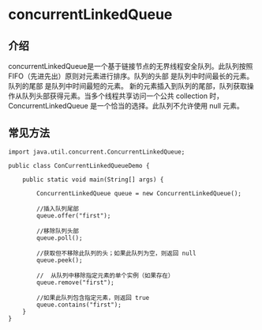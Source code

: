 # concurrentLinkedQueue

## 介绍

concurrentLinkedQueue是一个基于链接节点的无界线程安全队列。此队列按照 FIFO（先进先出）原则对元素进行排序。队列的头部 是队列中时间最长的元素。队列的尾部 是队列中时间最短的元素。
新的元素插入到队列的尾部，队列获取操作从队列头部获得元素。当多个线程共享访问一个公共 collection 时，ConcurrentLinkedQueue 是一个恰当的选择。此队列不允许使用 null 元素。


## 常见方法

	import java.util.concurrent.ConcurrentLinkedQueue;
	
	public class ConCurrentLinkedQueueDemo {
	
	    public static void main(String[] args) {
	
	        ConcurrentLinkedQueue queue = new ConcurrentLinkedQueue();
	
	        //插入队列尾部
	        queue.offer("first");
	
	        //移除队列头部
	        queue.poll();
	
	        //获取但不移除此队列的头；如果此队列为空，则返回 null
	        queue.peek();
	
	        //  从队列中移除指定元素的单个实例（如果存在）
	        queue.remove("first");
	
	        //如果此队列包含指定元素，则返回 true
	        queue.contains("first");
	    }
	}



